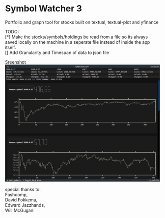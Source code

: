 # Symbol Watcher 3
Portfolio and graph tool for stocks built on textual, textual-plot and yfinance

TODO:<br/> 
[*] Make the stocks/symbols/holdings be read from a file so its always <br/>
saved locally on the machine in a seperate file instead of inside the app itself.<br/>
[] Add Granularity and Timespan of data to json file

Sreenshot
![alt text](https://github.com/Vetulus-De-Suecicus/Symbol-Watcher-3/blob/main/Images/Screenshot.png)

special thanks to:<br/>
Fashoomp, <br/>
David Fokkema, <br/>
Edward Jazzhands, <br/>
Will McGugan<br/>
